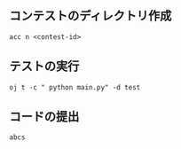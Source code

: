 ## コンテストのディレクトリ作成

```
acc n <contest-id>
```

## テストの実行

```
oj t -c " python main.py" -d test
```

## コードの提出

```
abcs
```
